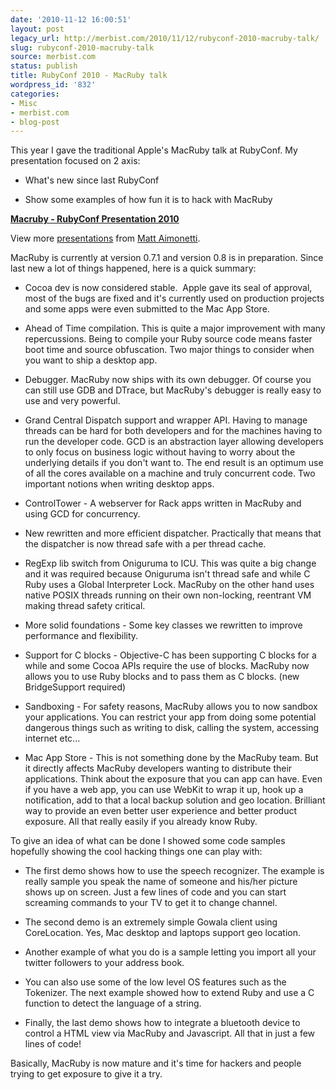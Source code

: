 ```yaml
---
date: '2010-11-12 16:00:51'
layout: post
legacy_url: http://merbist.com/2010/11/12/rubyconf-2010-macruby-talk/
slug: rubyconf-2010-macruby-talk
source: merbist.com
status: publish
title: RubyConf 2010 - MacRuby talk
wordpress_id: '832'
categories:
- Misc
- merbist.com
- blog-post
---
```


This year I gave the traditional Apple's MacRuby talk at RubyConf.
My presentation focused on 2 axis:



	
  * What's new since last RubyConf

	
  * Show some examples of how fun it is to hack with MacRuby




**[Macruby - RubyConf Presentation 2010](http://www.slideshare.net/mattetti/macruby-rubyconf-presentation-2010)**


View more [presentations](http://www.slideshare.net/) from [Matt Aimonetti](http://www.slideshare.net/mattetti).





MacRuby is currently at version 0.7.1 and version 0.8 is in preparation.
Since last new a lot of things happened, here is a quick summary:



	
  * Cocoa dev is now considered stable.  Apple gave its seal of approval, most of the bugs are fixed and it's currently used on production projects and some apps were even submitted to the Mac App Store.



	
  * Ahead of Time compilation. This is quite a major improvement with many repercussions. Being to compile your Ruby source code means faster boot time and source obfuscation. Two major things to consider when you want to ship a desktop app.

	
  * Debugger. MacRuby now ships with its own debugger. Of course you can still use GDB and DTrace, but MacRuby's debugger is really easy to use and very powerful.

	
  * Grand Central Dispatch support and wrapper API. Having to manage threads can be hard for both developers and for the machines having to run the developer code. GCD is an abstraction layer allowing developers to only focus on business logic without having to worry about the underlying details if you don't want to. The end result is an optimum use of all the cores available on a machine and truly concurrent code. Two important notions when writing desktop apps.

	
  * ControlTower - A webserver for Rack apps written in MacRuby and using GCD for concurrency.

	
  * New rewritten and more efficient dispatcher. Practically that means that the dispatcher is now thread safe with a per thread cache.

	
  * RegExp lib switch from Oniguruma to ICU. This was quite a big change and it was required because Oniguruma isn't thread safe and while C Ruby uses a Global Interpreter Lock. MacRuby on the other hand uses native POSIX threads running on their own non-locking, reentrant VM making thread safety critical.

	
  * More solid foundations - Some key classes we rewritten to improve performance and flexibility.

	
  * Support for C blocks - Objective-C has been supporting C blocks for a while and some Cocoa APIs require the use of blocks. MacRuby now allows you to use Ruby blocks and to pass them as C blocks. (new BridgeSupport required)

	
  * Sandboxing - For safety reasons, MacRuby allows you to now sandbox your applications. You can restrict your app from doing some potential dangerous things such as writing to disk, calling the system, accessing internet etc...

	
  * Mac App Store - This is not something done by the MacRuby team. But it directly affects MacRuby developers wanting to distribute their applications. Think about the exposure that you can app can have. Even if you have a web app, you can use WebKit to wrap it up, hook up a notification, add to that a local backup solution and geo location. Brilliant way to provide an even better user experience and better product exposure. All that really easily if you already know Ruby.


To give an idea of what can be done I showed some code samples hopefully showing the cool hacking things one can play with:

	
  * The first demo shows how to use the speech recognizer. The example is really sample you speak the name of someone and his/her picture shows up on screen. Just a few lines of code and you can start screaming commands to your TV to get it to change channel.

	
  * The second demo is an extremely simple Gowala client using CoreLocation. Yes, Mac desktop and laptops support geo location.

	
  * Another example of what you do is a sample letting you import all your twitter followers to your address book.

	
  * You can also use some of the low level OS features such as the Tokenizer. The next example showed how to extend Ruby and use a C function to detect the language of a string.

	
  * Finally, the last demo shows how to integrate a bluetooth device to control a HTML view via MacRuby and Javascript. All that in just a few lines of code!


Basically, MacRuby is now mature and it's time for hackers and people trying to get exposure to give it a try.
